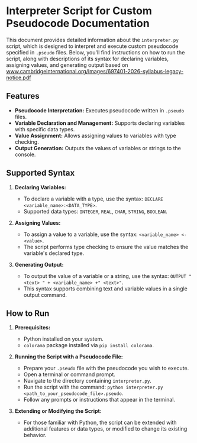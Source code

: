 
# Interpreter Script for Custom Pseudocode Documentation

This document provides detailed information about the `interpreter.py` script, which is designed to interpret and execute custom pseudocode specified in `.pseudo` files. Below, you'll find instructions on how to run the script, along with descriptions of its syntax for declaring variables, assigning values, and generating output based on www.cambridgeinternational.org/Images/697401-2026-syllabus-legacy-notice.pdf

## Features

- **Pseudocode Interpretation:** Executes pseudocode written in `.pseudo` files.
- **Variable Declaration and Management:** Supports declaring variables with specific data types.
- **Value Assignment:** Allows assigning values to variables with type checking.
- **Output Generation:** Outputs the values of variables or strings to the console.

## Supported Syntax

1. **Declaring Variables:**
   - To declare a variable with a type, use the syntax: `DECLARE <variable_name>:<DATA_TYPE>`.
   - Supported data types: `INTEGER`, `REAL`, `CHAR`, `STRING`, `BOOLEAN`.

2. **Assigning Values:**
   - To assign a value to a variable, use the syntax: `<variable_name> <- <value>`.
   - The script performs type checking to ensure the value matches the variable's declared type.

3. **Generating Output:**
   - To output the value of a variable or a string, use the syntax: `OUTPUT "<text> " + <variable_name> +" <text>"`.
   - This syntax supports combining text and variable values in a single output command.

## How to Run

1. **Prerequisites:**
   - Python installed on your system.
   - `colorama` package installed via `pip install colorama`.

2. **Running the Script with a Pseudocode File:**
   - Prepare your `.pseudo` file with the pseudocode you wish to execute.
   - Open a terminal or command prompt.
   - Navigate to the directory containing `interpreter.py`.
   - Run the script with the command: `python interpreter.py <path_to_your_pseudocode_file>.pseudo`.
   - Follow any prompts or instructions that appear in the terminal.

3. **Extending or Modifying the Script:**
   - For those familiar with Python, the script can be extended with additional features or data types, or modified to change its existing behavior.
